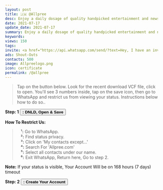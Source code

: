```yaml
---
layout: post
title: 🇯🇲 @Allpree 
desc: Enjoy a daily dosage of quality handpicked entertainment and news Via our WhatsApp Status updates
date: 2021-07-17
update_date: 2021-07-17
summary: Enjoy a daily dosage of quality handpicked entertainment and news from amazing people all over Jamaica Via your WhatsApp Status
keywords: 
views: 150
tags: 
invite: <a href="https://api.whatsapp.com/send/?text=Hey, I have an invite for you to join me and check out - 🇯🇲 Allpree - they have some cool WhatsApp Status updates%0A%0ATry it at https://www.watsapp.tv/@allpree%20" class="page-scroll">Invite Friends</a>
ads: Shout-Outs
contacts: 500
image: Allpreelogo.png
icon: certificate
permalink: /@allpree
---
```




> Tap on the button below. Look for the recent download VCF file, click to open. You'll see 3 numbers inside, tap on the save icon, then go to WhatsApp and restrict us from viewing your status. Instructions below how to do so..


<b>Step: 1</b> <a href="/saveallpreecontacts.vcf" target="_blank" class="page-scroll"><button class="btn btn-outline btn-xl" id="#signup"><strong><i class="fa fa-android"></i><i class="fa fa-apple"></i> : DNLD, Open & Save</strong></button></a>



<b>How To Restrict Us:</b>
>&nbsp;&nbsp;&nbsp;<b>¹:</b> Go to WhatsApp.<br>
>&nbsp;&nbsp;&nbsp;<b>²:</b> Find status privacy.<br>
>&nbsp;&nbsp;&nbsp;<b>³:</b> Click on 'My contacts except...'<br>
>&nbsp;&nbsp;&nbsp;<b>⁴:</b> Search For 'Allpree.com'<br> 
>&nbsp;&nbsp;&nbsp;<b>⁵:</b> Select all contacts under our name.<br>
>&nbsp;&nbsp;&nbsp;<b>⁶:</b> Exit WhatsApp, Return here, Go to step 2.

<b>Note:</b> If your status is visible, Your Account Will be on 168 hours (7 days) timeout

<b>Step: 2</b> <a href="/jm-signup/" class="page-scroll"><button class="btn btn-outline btn-xl" id="#signup"><strong><i class="fa fa-mobile"></i> <i class="fa fa-address-book-o"></i> : Create Your Account</strong></button></a>
                             
